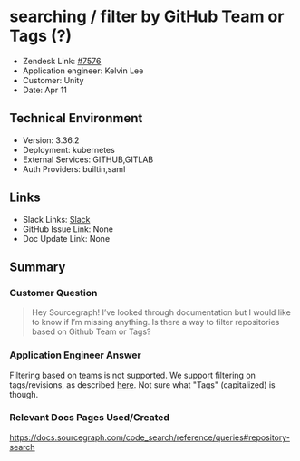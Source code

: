 
# searching / filter by GitHub Team or Tags (?) <!-- Ticket Title  Hint: include keywords to make it searchable -->

- Zendesk Link: [#7576](https://sourcegraph.zendesk.com/agent/tickets/7576)
- Application engineer: Kelvin Lee
- Customer: Unity <!-- Redact if this contains personally identifying information -->
- Date: Apr 11

<!-- Data populated from integration, speak to Ben Gordon or Michael Bali if not working -->
<!-- During Internal team trial, fill missing data manually (we are waiting for all data to sync) -->

## Technical Environment
- Version: 3.36.2​
- Deployment: kubernetes
- External Services: GITHUB,GITLAB
- Auth Providers: builtin,saml


## Links
<!-- Data for application engineer manual entry -->
- Slack Links: [Slack](https://sourcegraph.slack.com/archives/C01FXGSJW5R/p1649708252033299)
- GitHub Issue Link: None
- Doc Update Link: None

## Summary
### Customer Question
> Hey Sourcegraph! I’ve looked through documentation but I would like to know if I’m missing anything. Is there a way to filter repositories based on Github Team or Tags?


### Application Engineer Answer
Filtering based on teams is not supported. We support filtering on tags/revisions, as described [here](https://docs.sourcegraph.com/code_search/reference/queries#repository-search). Not sure what "Tags" (capitalized) is though.

### Relevant Docs Pages Used/Created
https://docs.sourcegraph.com/code_search/reference/queries#repository-search 

<!-- Once complete, upload a copy to https://github.com/sourcegraph/support-tools-internal/tree/main/resolved-tickets as a .md file -->
<!-- Name the file 7576.md -->

